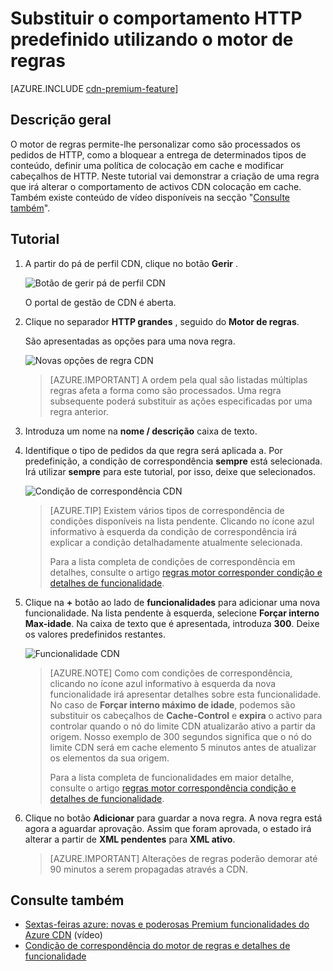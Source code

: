 <properties
    pageTitle="Substituir o comportamento HTTP predefinido no Azure CDN utilizando o motor de regras | Microsoft Azure"
    description="O motor de regras permite-lhe personalizar pedidos de HTTP que forma são processados pelo Azure CDN, tal como a bloquear a entrega de determinados tipos de conteúdo, definir a política de colocação em cache e modificar cabeçalhos de HTTP."
    services="cdn"
    documentationCenter=""
    authors="camsoper"
    manager="erikre"
    editor=""/>

<tags
    ms.service="cdn"
    ms.workload="tbd"
    ms.tgt_pltfrm="na"
    ms.devlang="na"
    ms.topic="article"
    ms.date="07/28/2016"
    ms.author="casoper"/>

# <a name="override-default-http-behavior-using-the-rules-engine"></a>Substituir o comportamento HTTP predefinido utilizando o motor de regras

[AZURE.INCLUDE [cdn-premium-feature](../../includes/cdn-premium-feature.md)]

## <a name="overview"></a>Descrição geral

O motor de regras permite-lhe personalizar como são processados os pedidos de HTTP, como a bloquear a entrega de determinados tipos de conteúdo, definir uma política de colocação em cache e modificar cabeçalhos de HTTP.  Neste tutorial vai demonstrar a criação de uma regra que irá alterar o comportamento de activos CDN colocação em cache.  Também existe conteúdo de vídeo disponíveis na secção "[Consulte também](#see-also)".

## <a name="tutorial"></a>Tutorial

1. A partir do pá de perfil CDN, clique no botão **Gerir** .

    ![Botão de gerir pá de perfil CDN](./media/cdn-rules-engine/cdn-manage-btn.png)

    O portal de gestão de CDN é aberta.

2. Clique no separador **HTTP grandes** , seguido do **Motor de regras**.

    São apresentadas as opções para uma nova regra.

    ![Novas opções de regra CDN](./media/cdn-rules-engine/cdn-new-rule.png)

    >[AZURE.IMPORTANT] A ordem pela qual são listadas múltiplas regras afeta a forma como são processados. Uma regra subsequente poderá substituir as ações especificadas por uma regra anterior.
    
3. Introduza um nome na **nome / descrição** caixa de texto.

4. Identifique o tipo de pedidos da que regra será aplicada a.  Por predefinição, a condição de correspondência **sempre** está selecionada.  Irá utilizar **sempre** para este tutorial, por isso, deixe que selecionados.

    ![Condição de correspondência CDN](./media/cdn-rules-engine/cdn-request-type.png)

    >[AZURE.TIP] Existem vários tipos de correspondência de condições disponíveis na lista pendente.  Clicando no ícone azul informativo à esquerda da condição de correspondência irá explicar a condição detalhadamente atualmente selecionada.
    >
    >Para a lista completa de condições de correspondência em detalhes, consulte o artigo [regras motor corresponder condição e detalhes de funcionalidade](https://msdn.microsoft.com/library/mt757336.aspx#Anchor_0).

5.  Clique na **+** botão ao lado de **funcionalidades** para adicionar uma nova funcionalidade.  Na lista pendente à esquerda, selecione **Forçar interno Max-idade**.  Na caixa de texto que é apresentada, introduza **300**.  Deixe os valores predefinidos restantes.

    ![Funcionalidade CDN](./media/cdn-rules-engine/cdn-new-feature.png)

    >[AZURE.NOTE] Como com condições de correspondência, clicando no ícone azul informativo à esquerda da nova funcionalidade irá apresentar detalhes sobre esta funcionalidade.  No caso de **Forçar interno máximo de idade**, podemos são substituir os cabeçalhos de **Cache-Control** e **expira** o activo para controlar quando o nó do limite CDN atualizarão ativo a partir da origem.  Nosso exemplo de 300 segundos significa que o nó do limite CDN será em cache elemento 5 minutos antes de atualizar os elementos da sua origem.
    >
    >Para a lista completa de funcionalidades em maior detalhe, consulte o artigo [regras motor correspondência condição e detalhes de funcionalidade](https://msdn.microsoft.com/library/mt757336.aspx#Anchor_1).

6.  Clique no botão **Adicionar** para guardar a nova regra.  A nova regra está agora a aguardar aprovação. Assim que foram aprovada, o estado irá alterar a partir de **XML pendentes** para **XML ativo**.

    >[AZURE.IMPORTANT] Alterações de regras poderão demorar até 90 minutos a serem propagadas através a CDN.

## <a name="see-also"></a>Consulte também
* [Sextas-feiras azure: novas e poderosas Premium funcionalidades do Azure CDN](https://azure.microsoft.com/documentation/videos/azure-cdns-powerful-new-premium-features/) (vídeo)
* [Condição de correspondência do motor de regras e detalhes de funcionalidade](https://msdn.microsoft.com/library/mt757336.aspx)
